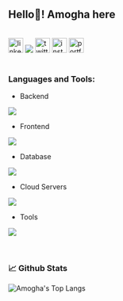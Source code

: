 
<h2 align="left">Hello👋! Amogha here</h2>


<br clear="both">
<div align="left">
  <a href="https://www.linkedin.com/in/amoghabn/" target="_blank">
    <img src="https://img.shields.io/static/v1?message=LinkedIn&logo=linkedin&label=&color=0077B5&logoColor=white&labelColor=&style=for-the-badge" height="30" alt="linkedin logo"  /></a>
  <a href="mailto:amoghabn1996@gmail.com?subject=[GitHub]%20Contact&body=Hello,"><img src="https://img.shields.io/badge/e‑mail-D14836.svg?style=for-the-badge&logo=GMail&logoColor=white" /></a>
  <a href="https://twitter.com/amoghabn/" target="_blank">
    <img src="https://img.shields.io/static/v1?message=Twitter&logo=twitter&label=&color=1DA1F2&logoColor=white&labelColor=&style=for-the-badge" height="30" alt="twitter logo"  /></a>
  <a href="https://www.instagram.com/amoghabn/" target="_blank">
    <img src="https://img.shields.io/static/v1?message=Instagram&logo=instagram&label=&color=E4405F&logoColor=white&labelColor=&style=for-the-badge" height="30"  alt="instagram logo"  /></a>
   <a href="https://amoghabn.netlify.app/" target="_blank">
     <img src="https://img.shields.io/static/v1?message=Portfolio&label=&color=0077B5&labelColor=&style=for-the-badge" height="30" alt="portfolio logo" /></a>
</div>

<br>
<h3 align="left">Languages and Tools:</h3>

- Backend
<p align="left">
  <a href="https://skillicons.dev">
    <img src="https://skillicons.dev/icons?i=py,java,spring,ruby,django,rails" />
  </a>
</p>

- Frontend
<p align="left">
  <a href="https://skillicons.dev">
    <img src="https://skillicons.dev/icons?i=js,react,ts,jquery,css,d3" />
  </a>
</p>

- Database
<p align="left">
  <a href="https://skillicons.dev">
    <img src="https://skillicons.dev/icons?i=mysql,postgresql,mongodb" />
  </a>
</p>

- Cloud Servers
<p align="left">
  <a href="https://skillicons.dev">
    <img src="https://skillicons.dev/icons?i=aws,vercel" />
  </a>
</p>

- Tools
<p align="left">
  <a href="https://skillicons.dev">
    <img src="https://skillicons.dev/icons?i=git,docker,figma,linux,idea,vscode,postman" />
  </a>
</p>
<br/>


### 📈 Github Stats

![Amogha's Top Langs](https://github-readme-stats.vercel.app/api/top-langs/?username=amoghabn&layout=compact&hide=php&hide_border=true&theme=radical)
